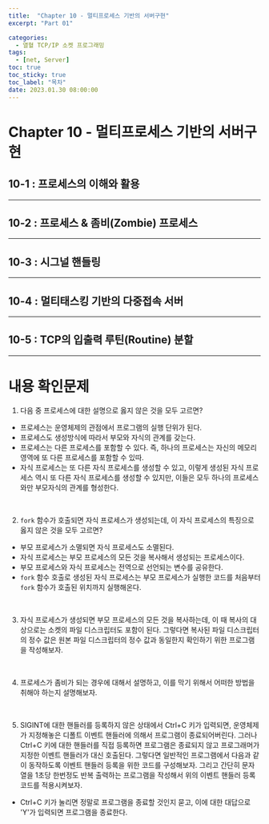 ```yaml
---
title:  "Chapter 10 - 멀티프로세스 기반의 서버구현"
excerpt: "Part 01"

categories:
  - 열혈 TCP/IP 소켓 프로그래밍
tags:
  - [net, Server]
toc: true
toc_sticky: true
toc_label: "목차"
date: 2023.01.30 08:00:00
---
```


# Chapter 10 - 멀티프로세스 기반의 서버구현

## 10-1 : 프로세스의 이해와 활용

***

## 10-2 : 프로세스 & 좀비(Zombie) 프로세스

***

## 10-3 : 시그널 핸들링

***

## 10-4 : 멀티태스킹 기반의 다중접속 서버

***

## 10-5 : TCP의 입출력 루틴(Routine) 분할

***

# 내용 확인문제

1. 다음 중 프로세스에 대한 설명으로 옳지 않은 것을 모두 고르면?
* 프로세스는 운영체제의 관점에서 프로그램의 실행 단위가 된다.
* 프로세스도 생성방식에 따라서 부모와 자식의 관계를 갖는다.
* 프로세스는 다른 프로세스를 포함할 수 있다. 즉, 하나의 프로세스는 자신의 메모리 영역에 또 다른 프로세스를 포함할 수 있따.
* 자식 프로세스는 또 다른 자식 프로세스를 생성할 수 있고, 이렇게 생성된 자식 프로세스 역시 또 다른 자식 프로세스를 생성할 수 있지만, 이들은 모두 하나의 프로세스와만 부모자식의 관계를 형성한다.

<br/>

2. `fork` 함수가 호출되면 자식 프로세스가 생성되는데, 이 자식 프로세스의 특징으로 옳지 않은 것을 모두 고르면?
* 부모 프로세스가 소멸되면 자식 프로세스도 소멸된다.
* 자식 프로세스는 부모 프로세스의 모든 것을 복사해서 생성되는 프로세스이다.
* 부모 프로세스와 자식 프로세스는 전역으로 선언되는 변수를 공유한다.
* `fork` 함수 호출로 생성된 자식 프로세스는 부모 프로세스가 실행한 코드를 처음부터 `fork` 함수가 호출된 위치까지 실행해온다.

<br/>

3. 자식 프로세스가 생성되면 부모 프로세스의 모든 것을 복사하는데, 이 때 복사의 대상으로는 소켓의 파일 디스크립터도 포함이 된다. 그렇다면 복사된 파일 디스크립터의 정수 값은 원본 파일 디스크립터의 정수 값과 동일한지 확인하기 위한 프로그램을 작성해보자.

<br/>

4. 프로세스가 좀비가 되는 경우에 대해서 설명하고, 이를 막기 위해서 어떠한 방법을 취해야 하는지 설명해보자. 

<br/>

5. SIGINT에 대한 핸들러를 등록하지 않은 상태에서 Ctrl+C 키가 입력되면, 운영체제가 지정해놓은 디폴트 이벤트 핸들러에 의해서 프로그램이 종료되어버린다. 그러나 Ctrl+C 키에 대한 핸들러를 직접 등록하면 프로그램은 종료되지 않고 프로그래머가 지정한 이벤트 핸들러가 대신 호출된다. 그렇다면 일반적인 프로그램에서 다음과 같이 동작하도록 이벤트 핸들러 등록을 위한 코드를 구성해보자. 그리고 간단히 문자열을 1초당 한번정도 반복 출력하는 프로그램을 작성해서 위의 이벤트 핸들러 등록 코드를 적용시켜보자.    
- Ctrl+C 키가 눌리면 정말로 프로그램을 종료할 것인지 묻고, 이에 대한 대답으로 'Y'가 입력되면 프로그램을 종료한다.    
